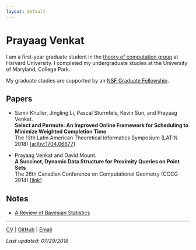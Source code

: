 ```yaml
---
layout: default
---
```


# Prayaag Venkat

I am a first-year graduate student in the [theory of computation group](https://toc.seas.harvard.edu/) at Harvard University. I completed my undergraduate studies at the University of Maryland, College Park.

My graduate studies are supported by an [NSF Graduate Fellowship](https://www.nsfgrfp.org/).
## Papers
- Samir Khuller, Jingling Li, Pascal Sturmfels, Kevin Sun, and Prayaag Venkat.  
**Select and Permute: An Improved Online Framework for Scheduling to Minimize Weighted Completion Time**  
The 13th Latin American Theoretical Informatics Symposium (LATIN 2018) [[arXiv:1704.06677](https://arxiv.org/abs/1704.06677)]

- Prayaag Venkat and David Mount.  
**A Succinct, Dynamic Data Structure for Proximity Queries on Point Sets**  
The 26th Canadian Conference on Computational Geometry (CCCG 2014) [[link](http://www.cccg.ca/proceedings/2014/papers/paper32.pdf)]

## Notes
- [A Review of Bayesian Statistics](https://vprayaag.github.io/notes/bayesian-statistics.html)
___
[CV](/cv.pdf) | [GitHub](https://github.com/pkvasv) | [Email](mailto:pkvasv@gmail.com)

*Last updated: 07/29/2018*
